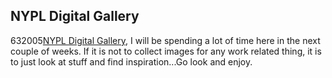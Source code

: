 <article><h1>NYPL Digital Gallery</h1><time><span class="day">6</span><span class="month">3</span><span class="year">2005</span></time><a href="http://digitalgallery.nypl.org/nypldigital/index.cfm">NYPL Digital Gallery</a>, I will be spending a lot of time here in the next couple of weeks. If it is not to collect images for any work related thing, it is to just look at stuff and find inspiration...Go look and enjoy.</article>